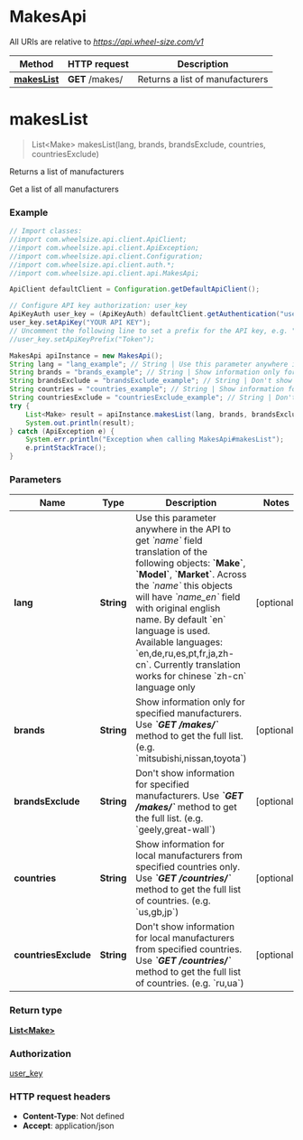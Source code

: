 # MakesApi

All URIs are relative to *https://api.wheel-size.com/v1*

Method | HTTP request | Description
------------- | ------------- | -------------
[**makesList**](MakesApi.md#makesList) | **GET** /makes/ | Returns a list of manufacturers


<a name="makesList"></a>
# **makesList**
> List&lt;Make&gt; makesList(lang, brands, brandsExclude, countries, countriesExclude)

Returns a list of manufacturers

Get a list of all manufacturers

### Example
```java
// Import classes:
//import com.wheelsize.api.client.ApiClient;
//import com.wheelsize.api.client.ApiException;
//import com.wheelsize.api.client.Configuration;
//import com.wheelsize.api.client.auth.*;
//import com.wheelsize.api.client.api.MakesApi;

ApiClient defaultClient = Configuration.getDefaultApiClient();

// Configure API key authorization: user_key
ApiKeyAuth user_key = (ApiKeyAuth) defaultClient.getAuthentication("user_key");
user_key.setApiKey("YOUR API KEY");
// Uncomment the following line to set a prefix for the API key, e.g. "Token" (defaults to null)
//user_key.setApiKeyPrefix("Token");

MakesApi apiInstance = new MakesApi();
String lang = "lang_example"; // String | Use this parameter anywhere in the API to get *`name`* field translation of the following objects: **`Make`**, **`Model`**, **`Market`**. Across the *`name`* this objects will have *`name_en`* field with original english name. By default `en` language is used.  Available languages: `en,de,ru,es,pt,fr,ja,zh-cn`. Currently translation works for chinese `zh-cn` language only
String brands = "brands_example"; // String | Show information only for specified manufacturers. Use _**`GET /makes/`**_ method to get the full list. (e.g. `mitsubishi,nissan,toyota`)
String brandsExclude = "brandsExclude_example"; // String | Don't show information for specified manufacturers. Use _**`GET /makes/`**_ method to get the full list. (e.g. `geely,great-wall`)
String countries = "countries_example"; // String | Show information for local manufacturers from specified countries only. Use _**`GET /countries/`**_ method to get the full list of countries. (e.g. `us,gb,jp`)
String countriesExclude = "countriesExclude_example"; // String | Don't show information for local manufacturers from specified countries. Use _**`GET /countries/`**_ method to get the full list of countries. (e.g. `ru,ua`)
try {
    List<Make> result = apiInstance.makesList(lang, brands, brandsExclude, countries, countriesExclude);
    System.out.println(result);
} catch (ApiException e) {
    System.err.println("Exception when calling MakesApi#makesList");
    e.printStackTrace();
}
```

### Parameters

Name | Type | Description  | Notes
------------- | ------------- | ------------- | -------------
 **lang** | **String**| Use this parameter anywhere in the API to get *&#x60;name&#x60;* field translation of the following objects: **&#x60;Make&#x60;**, **&#x60;Model&#x60;**, **&#x60;Market&#x60;**. Across the *&#x60;name&#x60;* this objects will have *&#x60;name_en&#x60;* field with original english name. By default &#x60;en&#x60; language is used.  Available languages: &#x60;en,de,ru,es,pt,fr,ja,zh-cn&#x60;. Currently translation works for chinese &#x60;zh-cn&#x60; language only | [optional]
 **brands** | **String**| Show information only for specified manufacturers. Use _**&#x60;GET /makes/&#x60;**_ method to get the full list. (e.g. &#x60;mitsubishi,nissan,toyota&#x60;) | [optional]
 **brandsExclude** | **String**| Don&#39;t show information for specified manufacturers. Use _**&#x60;GET /makes/&#x60;**_ method to get the full list. (e.g. &#x60;geely,great-wall&#x60;) | [optional]
 **countries** | **String**| Show information for local manufacturers from specified countries only. Use _**&#x60;GET /countries/&#x60;**_ method to get the full list of countries. (e.g. &#x60;us,gb,jp&#x60;) | [optional]
 **countriesExclude** | **String**| Don&#39;t show information for local manufacturers from specified countries. Use _**&#x60;GET /countries/&#x60;**_ method to get the full list of countries. (e.g. &#x60;ru,ua&#x60;) | [optional]

### Return type

[**List&lt;Make&gt;**](Make.md)

### Authorization

[user_key](../README.md#user_key)

### HTTP request headers

 - **Content-Type**: Not defined
 - **Accept**: application/json

